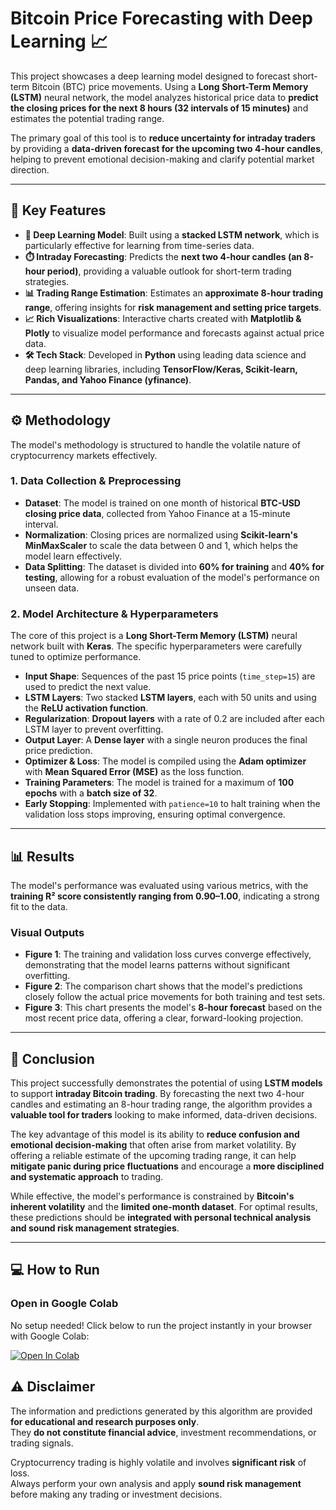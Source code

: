 # Bitcoin Price Forecasting with Deep Learning 📈

This project showcases a deep learning model designed to forecast short-term Bitcoin (BTC) price movements. Using a **Long Short-Term Memory (LSTM)** neural network, the model analyzes historical price data to **predict the closing prices for the next 8 hours (32 intervals of 15 minutes)** and estimates the potential trading range.

The primary goal of this tool is to **reduce uncertainty for intraday traders** by providing a **data-driven forecast for the upcoming two 4-hour candles**, helping to prevent emotional decision-making and clarify potential market direction.

---

## 🚀 Key Features

- **🧠 Deep Learning Model**: Built using a **stacked LSTM network**, which is particularly effective for learning from time-series data.  
- **⏱️ Intraday Forecasting**: Predicts the **next two 4-hour candles (an 8-hour period)**, providing a valuable outlook for short-term trading strategies.  
- **📊 Trading Range Estimation**: Estimates an **approximate 8-hour trading range**, offering insights for **risk management and setting price targets**.  
- **📈 Rich Visualizations**: Interactive charts created with **Matplotlib & Plotly** to visualize model performance and forecasts against actual price data.  
- **🛠️ Tech Stack**: Developed in **Python** using leading data science and deep learning libraries, including **TensorFlow/Keras, Scikit-learn, Pandas, and Yahoo Finance (yfinance)**.  

---

## ⚙️ Methodology

The model's methodology is structured to handle the volatile nature of cryptocurrency markets effectively.

### **1. Data Collection & Preprocessing**
- **Dataset**: The model is trained on one month of historical **BTC-USD closing price data**, collected from Yahoo Finance at a 15-minute interval.  
- **Normalization**: Closing prices are normalized using **Scikit-learn's MinMaxScaler** to scale the data between 0 and 1, which helps the model learn effectively.  
- **Data Splitting**: The dataset is divided into **60% for training** and **40% for testing**, allowing for a robust evaluation of the model's performance on unseen data.  

### **2. Model Architecture & Hyperparameters**
The core of this project is a **Long Short-Term Memory (LSTM)** neural network built with **Keras**. The specific hyperparameters were carefully tuned to optimize performance.

- **Input Shape**: Sequences of the past 15 price points (`time_step=15`) are used to predict the next value.  
- **LSTM Layers**: Two stacked **LSTM layers**, each with 50 units and using the **ReLU activation function**.  
- **Regularization**: **Dropout layers** with a rate of 0.2 are included after each LSTM layer to prevent overfitting.  
- **Output Layer**: A **Dense layer** with a single neuron produces the final price prediction.  
- **Optimizer & Loss**: The model is compiled using the **Adam optimizer** with **Mean Squared Error (MSE)** as the loss function.  
- **Training Parameters**: The model is trained for a maximum of **100 epochs** with a **batch size of 32**.  
- **Early Stopping**: Implemented with `patience=10` to halt training when the validation loss stops improving, ensuring optimal convergence.  

---

## 📊 Results

The model's performance was evaluated using various metrics, with the **training R² score consistently ranging from 0.90–1.00**, indicating a strong fit to the data.

### **Visual Outputs**
- **Figure 1**: The training and validation loss curves converge effectively, demonstrating that the model learns patterns without significant overfitting.  
- **Figure 2**: The comparison chart shows that the model's predictions closely follow the actual price movements for both training and test sets.  
- **Figure 3**: This chart presents the model's **8-hour forecast** based on the most recent price data, offering a clear, forward-looking projection.  

---

## 🎯 Conclusion

This project successfully demonstrates the potential of using **LSTM models** to support **intraday Bitcoin trading**. By forecasting the next two 4-hour candles and estimating an 8-hour trading range, the algorithm provides a **valuable tool for traders** looking to make informed, data-driven decisions.

The key advantage of this model is its ability to **reduce confusion and emotional decision-making** that often arise from market volatility. By offering a reliable estimate of the upcoming trading range, it can help **mitigate panic during price fluctuations** and encourage a **more disciplined and systematic approach** to trading.  

While effective, the model's performance is constrained by **Bitcoin's inherent volatility** and the **limited one-month dataset**. For optimal results, these predictions should be **integrated with personal technical analysis and sound risk management strategies**.  

---

## 💻 How to Run

### **Open in Google Colab**  
No setup needed! Click below to run the project instantly in your browser with Google Colab:  

[![Open In Colab](https://colab.research.google.com/assets/colab-badge.svg)](https://colab.research.google.com/github/Jedin16Styris/My-repo/blob/main/BTC_Project%20(1).ipynb)

## ⚠️ Disclaimer

The information and predictions generated by this algorithm are provided **for educational and research purposes only**.  
They **do not constitute financial advice**, investment recommendations, or trading signals.  

Cryptocurrency trading is highly volatile and involves **significant risk** of loss.  
Always perform your own analysis and apply **sound risk management** before making any trading or investment decisions.  

